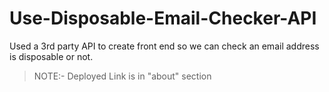 # Use-Disposable-Email-Checker-API
Used a 3rd party API to create front end so we can check an email address is disposable or not.

>NOTE:- Deployed Link is in "about" section


